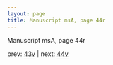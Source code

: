 ```yaml
---
layout: page
title: Manuscript msA, page 44r
---
```


Manuscript msA, page 44r

prev:  [43v](../43v) | next:  [44v](../44v)